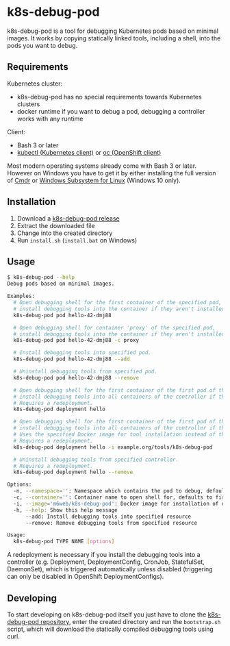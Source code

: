 # k8s-debug-pod

k8s-debug-pod is a tool for debugging Kubernetes pods based on minimal images.
It works by copying statically linked tools, including a shell, into the pods you want to debug.

## Requirements

Kubernetes cluster:
* k8s-debug-pod has no special requirements towards Kubernetes clusters
* docker runtime if you want to debug a pod, debugging a controller works with any runtime

Client:
* Bash 3 or later
* [kubectl (Kubernetes client)](https://kubernetes.io/docs/tasks/tools/install-kubectl/) or [oc (OpenShift client)](https://docs.okd.io/latest/cli_reference/get_started_cli.html)

Most modern operating systems already come with Bash 3 or later. However on Windows you have to get it by either installing the full version of [Cmdr](http://cmder.net/) or [Windows Subsystem for Linux](https://docs.microsoft.com/en-us/windows/wsl/install-win10) (Windows 10 only).

## Installation

1. Download a [k8s-debug-pod release](https://github.com/m6web/k8s-debug-pod/releases)
2. Extract the downloaded file
3. Change into the created directory
4. Run `install.sh` (`install.bat` on Windows)

## Usage

```sh
$ k8s-debug-pod --help
Debug pods based on minimal images.

Examples:
  # Open debugging shell for the first container of the specified pod,
  # install debugging tools into the container if they aren't installed yet.
  k8s-debug-pod pod hello-42-dmj88

  # Open debugging shell for container 'proxy' of the specified pod,
  # install debugging tools into the container if they aren't installed yet.
  k8s-debug-pod pod hello-42-dmj88 -c proxy

  # Install debugging tools into specified pod.
  k8s-debug-pod pod hello-42-dmj88 --add

  # Uninstall debugging tools from specified pod.
  k8s-debug-pod pod hello-42-dmj88 --remove

  # Open debugging shell for the first container of the first pod of the specified controller,
  # install debugging tools into all containers of the controller if they aren't installed yet.
  # Requires a redeployment.
  k8s-debug-pod deployment hello

  # Open debugging shell for the first container of the first pod of the specified controller,
  # install debugging tools into all containers of the controller if they aren't installed yet.
  # Uses the specified Docker image for tool installation instead of the default one.
  # Requires a redeployment.
  k8s-debug-pod deployment hello -i example.org/tools/k8s-debug-pod

  # Uninstall debugging tools from specified controller.
  # Requires a redeployment.
  k8s-debug-pod deployment hello --remove

Options:
  -n, --namespace='': Namespace which contains the pod to debug, defaults to the namespace of the current kubectl context
  -c, --container='': Container name to open shell for, defaults to first container in pod
  -i, --image='m6web/k8s-debug-pod': Docker image for installation of debugging via controller. Must be built from 'm6web/k8s-debug-pod' repository.
  -h, --help: Show this help message
      --add: Install debugging tools into specified resource
      --remove: Remove debugging tools from specified resource

Usage:
  k8s-debug-pod TYPE NAME [options]
```

A redeployment is necessary if you install the debugging tools into a controller (e.g. Deployment, DeploymentConfig, CronJob, StatefulSet, DaemonSet), which is triggered automatically unless disabled (triggering can only be disabled in OpenShift DeploymentConfigs).

## Developing

To start developing on k8s-debug-pod itself you just have to clone the [k8s-debug-pod repository](https://github.com/m6web/k8s-debug-pod), enter the created directory and run the `bootstrap.sh` script, which will download the statically compiled debugging tools using curl.
